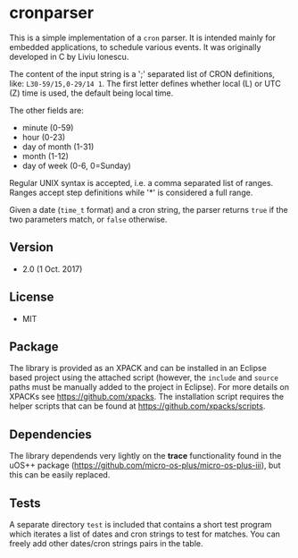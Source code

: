 # cronparser

This is a simple implementation of a `cron` parser. It is intended mainly for embedded applications, to schedule various events. It was originally developed in C by Liviu Ionescu.
 
The content of the input string is a ';' separated list of CRON definitions, like: `L30-59/15,0-29/14 1`. The first letter defines whether local (L) or UTC (Z) time is used, the default being local time.
 
The other fields are:
* minute (0-59)
* hour (0-23)
* day of month (1-31)
* month (1-12)
* day of week (0-6, 0=Sunday)
 
Regular UNIX syntax is accepted, i.e. a comma separated list of ranges. Ranges accept step definitions while '*' is considered a full range.
 
Given a date (`time_t` format) and a cron string, the parser returns `true` if the two parameters match, or `false` otherwise.
 
## Version
* 2.0 (1 Oct. 2017)

## License
* MIT

## Package
The library is provided as an XPACK and can be installed in an Eclipse based project using the attached script (however, the `include` and `source` paths must be manually added to the project in Eclipse). For more details on XPACKs see https://github.com/xpacks. The installation script requires the helper scripts that can be found at https://github.com/xpacks/scripts.

## Dependencies
The library dependends very lightly on the __trace__ functionality found in the uOS++ package (https://github.com/micro-os-plus/micro-os-plus-iii), but this can be easily replaced.

## Tests
A separate directory `test` is included that contains a short test program which iterates a list of dates and cron strings to test for matches. You can freely add other dates/cron strings pairs in the table.

